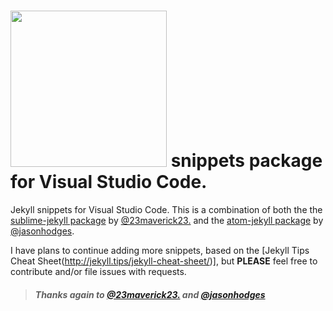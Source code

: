# <a href="http://jekyllrb.com" title="Jekyll" target="_blank"><img src="http://jekyllrb.com/img/logo-2x.png" atl="Jekyll Logo" width="250"></a> snippets package for Visual Studio Code.

Jekyll snippets for Visual Studio Code. This is a combination of both the the [sublime-jekyll package](https://github.com/23maverick23/sublime-jekyll)
by [@23maverick23.](https://github.com/23maverick23) and the [atom-jekyll package](https://atom.io/packages/jekyll-snippets) by [@jasonhodges](https://github.com/jasonhodges). 

I have plans to continue adding more snippets, based on the [Jekyll Tips Cheat Sheet(http://jekyll.tips/jekyll-cheat-sheet/)], but **PLEASE** feel free to contribute and/or file issues with requests.

> ##### Thanks again to [@23maverick23.](https://github.com/23maverick23) and [@jasonhodges](https://github.com/jasonhodges)
